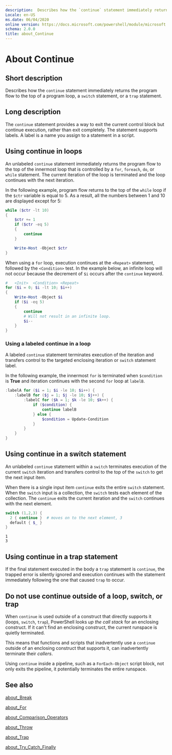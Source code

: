 ```yaml
---
description:  Describes how the `continue` statement immediately returns the program flow to the top of a program loop, a `switch` statement, or a `trap` statement.
Locale: en-US
ms.date: 06/04/2020
online version: https://docs.microsoft.com/powershell/module/microsoft.powershell.core/about/about_continue?view=powershell-5.1&WT.mc_id=ps-gethelp
schema: 2.0.0
title: about_Continue
---
```

# About Continue

## Short description

Describes how the `continue` statement immediately returns the program flow
to the top of a program loop, a `switch` statement, or a `trap` statement.

## Long description

The `continue` statement provides a way to exit the current control block but
continue execution, rather than exit completely. The statement supports labels.
A label is a name you assign to a statement in a script.

## Using continue in loops

An unlabeled `continue` statement immediately returns the program flow to
the top of the innermost loop that is controlled by a `for`, `foreach`, `do`,
or `while` statement. The current iteration of the loop is terminated and the
loop continues with the next iteration.

In the following example, program flow returns to the top of the `while` loop
if the `$ctr` variable is equal to 5. As a result, all the numbers between 1
and 10 are displayed except for 5:

```powershell
while ($ctr -lt 10)
{
    $ctr += 1
    if ($ctr -eq 5)
    {
        continue
    }

    Write-Host -Object $ctr
}
```

When using a `for` loop, execution continues at the `<Repeat>` statement,
followed by the `<Condition>` test. In the example below, an infinite loop
will not occur because the decrement of `$i` occurs after the `continue`
keyword.

```powershell
#   <Init>  <Condition> <Repeat>
for ($i = 0; $i -lt 10; $i++)
{
    Write-Host -Object $i
    if ($i -eq 5)
    {
        continue
        # Will not result in an infinite loop.
        $i--
    }
}
```

### Using a labeled continue in a loop

A labeled `continue` statement terminates execution of the iteration and
transfers control to the targeted enclosing iteration or `switch` statement
label.

In the following example, the innermost `for` is terminated when `$condition`
is **True** and iteration continues with the second `for` loop at `labelB`.

```powershell
:labelA for ($i = 1; $i -le 10; $i++) {
    :labelB for ($j = 1; $j -le 10; $j++) {
        :labelC for ($k = 1; $k -le 10; $k++) {
            if ($condition) {
                continue labelB
            } else {
                $condition = Update-Condition
            }
        }
    }
}
```

## Using continue in a switch statement

An unlabeled `continue` statement within a `switch` terminates execution of the
current `switch` iteration and transfers control to the top of the `switch` to get
the next input item.

When there is a single input item `continue` exits the entire `switch` statement.
When the `switch` input is a collection, the `switch` tests each element of the
collection. The `continue` exits the current iteration and the `switch` continues
with the next element.

```powershell
switch (1,2,3) {
  2 { continue }  # moves on to the next element, 3
  default { $_ }
}
```

```Output
1
3
```

## Using continue in a trap statement

If the final statement executed in the body a `trap` statement is `continue`,
the trapped error is silently ignored and execution continues with the
statement immediately following the one that caused `trap` to occur.

## Do not use continue outside of a loop, switch, or trap

When `continue` is used outside of a construct that directly supports it
(loops, `switch`, `trap`), PowerShell looks _up the call stack_ for an
enclosing construct. If it can't find an enclosing construct, the current
runspace is quietly terminated.

This means that functions and scripts that inadvertently use a `continue`
outside of an enclosing construct that supports it, can inadvertently terminate
their _callers_.

Using `continue` inside a pipeline, such as a `ForEach-Object` script block,
not only exits the pipeline, it potentially terminates the entire runspace.

## See also

[about_Break](about_Break.md)

[about_For](about_For.md)

[about_Comparison_Operators](about_Comparison_Operators.md)

[about_Throw](about_Throw.md)

[about_Trap](about_Trap.md)

[about_Try_Catch_Finally](about_Try_Catch_Finally.md)

